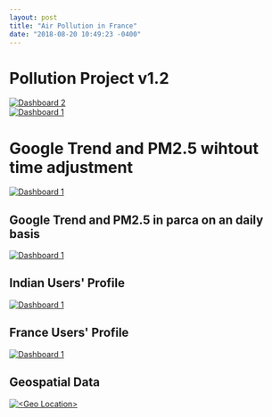 ```yaml
---
layout: post
title: "Air Pollution in France"
date: "2018-08-20 10:49:23 -0400"
---
```





<!DOCTYPE html>
<html>
  <head>
    <title>Air Dash Board</title>
  </head>
<body>

<h1>Pollution Project v1.2</h1>

<div class='tableauPlaceholder' id='viz1534787813191' style='position: relative'>
  <noscript>
    <a href='#'>
      <img alt='Dashboard 2 ' src='https:&#47;&#47;public.tableau.com&#47;static&#47;images&#47;pa&#47;parca_ggtrend_2&#47;Dashboard2&#47;1_rss.png' style='border: none' />
    </a>
    </noscript>
    <object class='tableauViz'  style='display:none;'>
      <param name='host_url' value='https%3A%2F%2Fpublic.tableau.com%2F' />
      <param name='embed_code_version' value='3' />
       <param name='site_root' value='' />
       <param name='name' value='parca_ggtrend_2&#47;Dashboard2' />
       <param name='tabs' value='no' />
       <param name='toolbar' value='yes' />
       <param name='static_image' value='https:&#47;&#47;public.tableau.com&#47;static&#47;images&#47;pa&#47;parca_ggtrend_2&#47;Dashboard2&#47;1.png' />
       <param name='animate_transition' value='yes' />
       <param name='display_static_image' value='yes' />
       <param name='display_spinner' value='yes' />
       <param name='display_overlay' value='yes' />
       <param name='display_count' value='yes' />
       <param name='filter' value='publish=yes' />
     </object>
   </div>
   <script type='text/javascript'>
   var divElement = document.getElementById('viz1534787813191');
   var vizElement = divElement.getElementsByTagName('object')[0];
   vizElement.style.width='1000px';vizElement.style.height='827px';
   var scriptElement = document.createElement('script');
   scriptElement.src = 'https://public.tableau.com/javascripts/api/viz_v1.js';
   vizElement.parentNode.insertBefore(scriptElement, vizElement);
 </script>

<div class='tableauPlaceholder' id='viz1534787412607' style='position: relative'>
  <noscript><a href='#'>
    <img alt='Dashboard 1 ' src='https:&#47;&#47;public.tableau.com&#47;static&#47;images&#47;pa&#47;parcavsparif&#47;Dashboard1&#47;1_rss.png' style='border: none' />
  </a></noscript><object class='tableauViz'  style='display:none;'>
    <param name='host_url' value='https%3A%2F%2Fpublic.tableau.com%2F' />
     <param name='embed_code_version' value='3' />
     <param name='site_root' value='' />
     <param name='name' value='parcavsparif&#47;Dashboard1' />
     <param name='tabs' value='no' />
     <param name='toolbar' value='yes' />
     <param name='static_image' value='https:&#47;&#47;public.tableau.com&#47;static&#47;images&#47;pa&#47;parcavsparif&#47;Dashboard1&#47;1.png' />
     <param name='animate_transition' value='yes' />
     <param name='display_static_image' value='yes' />
     <param name='display_spinner' value='yes' />
     <param name='display_overlay' value='yes' />
     <param name='display_count' value='yes' />
     <param name='filter' value='publish=yes' />
   </object>
 </div>
 <script type='text/javascript'>
 var divElement = document.getElementById('viz1534787412607');
 var vizElement = divElement.getElementsByTagName('object')[0];
 vizElement.style.width='1000px';vizElement.style.height='827px';
 var scriptElement = document.createElement('script');
 scriptElement.src = 'https://public.tableau.com/javascripts/api/viz_v1.js';
 vizElement.parentNode.insertBefore(scriptElement, vizElement);
</script>


<h1>Google Trend and PM2.5 wihtout time adjustment</h1>
<div class='tableauPlaceholder' id='viz1533056165182' style='position: relative'>
  <noscript>
    <a href='#'>
    <img alt='Dashboard 1 ' src='https:&#47;&#47;public.tableau.com&#47;static&#47;images&#47;ai&#47;airpollutionairparif&#47;Dashboard1&#47;1_rss.png' style='border: none' />
  </a>
</noscript>
<object class='tableauViz'  style='display:none;'>
  <param name='host_url' value='https%3A%2F%2Fpublic.tableau.com%2F' />
   <param name='embed_code_version' value='3' />
    <param name='site_root' value='' />
    <param name='name' value='airpollutionairparif&#47;Dashboard1' /><param name='tabs' value='no' />
    <param name='toolbar' value='yes' />
    <param name='static_image' value='https:&#47;&#47;public.tableau.com&#47;static&#47;images&#47;ai&#47;airpollutionairparif&#47;Dashboard1&#47;1.png' />
     <param name='animate_transition' value='yes' />
     <param name='display_static_image' value='yes' />
     <param name='display_spinner' value='yes' />
     <param name='display_overlay' value='yes' />
     <param name='display_count' value='yes' />
     <param name='filter' value='publish=yes' />
   </object>
 </div>
 <script type='text/javascript'>
 var divElement = document.getElementById('viz1533056165182');
 var vizElement = divElement.getElementsByTagName('object')[0];
 vizElement.style.width='1000px';vizElement.style.height='827px';
 var scriptElement = document.createElement('script');
 scriptElement.src = 'https://public.tableau.com/javascripts/api/viz_v1.js';
 vizElement.parentNode.insertBefore(scriptElement, vizElement);
</script>

<h2>Google Trend and PM2.5 in parca on an daily basis</h2>
<div class='tableauPlaceholder' id='viz1533150120721' style='position: relative'>
  <noscript>
    <a href='#'>
    <img alt='Dashboard 1 ' src='https:&#47;&#47;public.tableau.com&#47;static&#47;images&#47;al&#47;alpes&#47;Dashboard1&#47;1_rss.png' style='border: none' />
  </a>
</noscript>
<object class='tableauViz'  style='display:none;'>
  <param name='host_url' value='https%3A%2F%2Fpublic.tableau.com%2F' />
  <param name='embed_code_version' value='3' />
  <param name='site_root' value='' />
  <param name='name' value='alpes&#47;Dashboard1' />
  <param name='tabs' value='no' />
  <param name='toolbar' value='yes' />
  <param name='static_image' value='https:&#47;&#47;public.tableau.com&#47;static&#47;images&#47;al&#47;alpes&#47;Dashboard1&#47;1.png' />
  <param name='animate_transition' value='yes' />
  <param name='display_static_image' value='yes' />
  <param name='display_spinner' value='yes' />
  <param name='display_overlay' value='yes' />
  <param name='display_count' value='yes' />
  <param name='filter' value='publish=yes' />
</object>
</div>
<script type='text/javascript'>
var divElement = document.getElementById('viz1533150120721');
var vizElement = divElement.getElementsByTagName('object')[0];
vizElement.style.width='1000px';vizElement.style.height='827px';
var scriptElement = document.createElement('script');
scriptElement.src = 'https://public.tableau.com/javascripts/api/viz_v1.js';
 vizElement.parentNode.insertBefore(scriptElement, vizElement);
</script>

<h2>Indian Users' Profile</h2>
<div class='tableauPlaceholder' id='viz1533485207862' style='position: relative'><noscript><a href='#'><img alt='Dashboard 1 ' src='https:&#47;&#47;public.tableau.com&#47;static&#47;images&#47;in&#47;indianuserprofile&#47;Dashboard1&#47;1_rss.png' style='border: none' /></a></noscript><object class='tableauViz'  style='display:none;'><param name='host_url' value='https%3A%2F%2Fpublic.tableau.com%2F' /> <param name='embed_code_version' value='3' /> <param name='site_root' value='' /><param name='name' value='indianuserprofile&#47;Dashboard1' /><param name='tabs' value='no' /><param name='toolbar' value='yes' /><param name='static_image' value='https:&#47;&#47;public.tableau.com&#47;static&#47;images&#47;in&#47;indianuserprofile&#47;Dashboard1&#47;1.png' /> <param name='animate_transition' value='yes' /><param name='display_static_image' value='yes' /><param name='display_spinner' value='yes' /><param name='display_overlay' value='yes' /><param name='display_count' value='yes' /><param name='filter' value='publish=yes' /></object></div>                <script type='text/javascript'>                    var divElement = document.getElementById('viz1533485207862');                    var vizElement = divElement.getElementsByTagName('object')[0];                    vizElement.style.width='1000px';vizElement.style.height='827px';                    var scriptElement = document.createElement('script');                    scriptElement.src = 'https://public.tableau.com/javascripts/api/viz_v1.js';                    vizElement.parentNode.insertBefore(scriptElement, vizElement);                </script>


<h2>France Users' Profile</h2>
<div class='tableauPlaceholder' id='viz1533437160546' style='position: relative'><noscript><a href='#'><img alt='Dashboard 1 ' src='https:&#47;&#47;public.tableau.com&#47;static&#47;images&#47;us&#47;userprofile&#47;Dashboard1&#47;1_rss.png' style='border: none' /></a></noscript><object class='tableauViz'  style='display:none;'><param name='host_url' value='https%3A%2F%2Fpublic.tableau.com%2F' /> <param name='embed_code_version' value='3' /> <param name='site_root' value='' /><param name='name' value='userprofile&#47;Dashboard1' /><param name='tabs' value='no' /><param name='toolbar' value='yes' /><param name='static_image' value='https:&#47;&#47;public.tableau.com&#47;static&#47;images&#47;us&#47;userprofile&#47;Dashboard1&#47;1.png' /> <param name='animate_transition' value='yes' /><param name='display_static_image' value='yes' /><param name='display_spinner' value='yes' /><param name='display_overlay' value='yes' /><param name='display_count' value='yes' /><param name='filter' value='publish=yes' /></object></div>                <script type='text/javascript'>                    var divElement = document.getElementById('viz1533437160546');                    var vizElement = divElement.getElementsByTagName('object')[0];                    vizElement.style.width='1000px';vizElement.style.height='827px';                    var scriptElement = document.createElement('script');                    scriptElement.src = 'https://public.tableau.com/javascripts/api/viz_v1.js';                    vizElement.parentNode.insertBefore(scriptElement, vizElement);                </script>


<!--
<h2>Sentiment Tweets</h2>
<h2>India </h2>
<h3>ratio and count </h3>
<div class='tableauPlaceholder' id='viz1532541424857' style='position: relative'><noscript><a href='#'><img alt='&lt;tweets count&gt; ' src='https:&#47;&#47;public.tableau.com&#47;static&#47;images&#47;in&#47;india_20&#47;Sheet1&#47;1_rss.png' style='border: none' /></a></noscript><object class='tableauViz'  style='display:none;'><param name='host_url' value='https%3A%2F%2Fpublic.tableau.com%2F' /> <param name='embed_code_version' value='3' /> <param name='site_root' value='' /><param name='name' value='india_20&#47;Sheet1' /><param name='tabs' value='no' /><param name='toolbar' value='yes' /><param name='static_image' value='https:&#47;&#47;public.tableau.com&#47;static&#47;images&#47;in&#47;india_20&#47;Sheet1&#47;1.png' /> <param name='animate_transition' value='yes' /><param name='display_static_image' value='yes' /><param name='display_spinner' value='yes' /><param name='display_overlay' value='yes' /><param name='display_count' value='yes' /><param name='filter' value='publish=yes' /></object></div>                <script type='text/javascript'>                    var divElement = document.getElementById('viz1532541424857');                    var vizElement = divElement.getElementsByTagName('object')[0];                    vizElement.style.width='100%';vizElement.style.height=(divElement.offsetWidth*0.75)+'px';                    var scriptElement = document.createElement('script');                    scriptElement.src = 'https://public.tableau.com/javascripts/api/viz_v1.js';                    vizElement.parentNode.insertBefore(scriptElement, vizElement);                </script>
<h3>Geospatial</h3>
<div class='tableauPlaceholder' id='viz1532541867110' style='position: relative'><noscript><a href='#'><img alt='&lt;India&gt; ' src='https:&#47;&#47;public.tableau.com&#47;static&#47;images&#47;in&#47;india_loc&#47;Sheet2&#47;1_rss.png' style='border: none' /></a></noscript><object class='tableauViz'  style='display:none;'><param name='host_url' value='https%3A%2F%2Fpublic.tableau.com%2F' /> <param name='embed_code_version' value='3' /> <param name='site_root' value='' /><param name='name' value='india_loc&#47;Sheet2' /><param name='tabs' value='no' /><param name='toolbar' value='yes' /><param name='static_image' value='https:&#47;&#47;public.tableau.com&#47;static&#47;images&#47;in&#47;india_loc&#47;Sheet2&#47;1.png' /> <param name='animate_transition' value='yes' /><param name='display_static_image' value='yes' /><param name='display_spinner' value='yes' /><param name='display_overlay' value='yes' /><param name='display_count' value='yes' /><param name='filter' value='publish=yes' /></object></div>                <script type='text/javascript'>                    var divElement = document.getElementById('viz1532541867110');                    var vizElement = divElement.getElementsByTagName('object')[0];                    vizElement.style.width='100%';vizElement.style.height=(divElement.offsetWidth*0.75)+'px';                    var scriptElement = document.createElement('script');                    scriptElement.src = 'https://public.tableau.com/javascripts/api/viz_v1.js';                    vizElement.parentNode.insertBefore(scriptElement, vizElement);                </script> -->

<!-- <h1>iledefrance ozone index value</h1>
<div class='tableauPlaceholder' id='viz1532465073619' style='position: relative'><noscript><a href='#'><img alt='&lt;ile de france ozone index&gt; ' src='https:&#47;&#47;public.tableau.com&#47;static&#47;images&#47;il&#47;iledefrance&#47;Sheet1&#47;1_rss.png' style='border: none' /></a></noscript><object class='tableauViz'  style='display:none;'><param name='host_url' value='https%3A%2F%2Fpublic.tableau.com%2F' /> <param name='embed_code_version' value='3' /> <param name='site_root' value='' /><param name='name' value='iledefrance&#47;Sheet1' /><param name='tabs' value='no' /><param name='toolbar' value='yes' /><param name='static_image' value='https:&#47;&#47;public.tableau.com&#47;static&#47;images&#47;il&#47;iledefrance&#47;Sheet1&#47;1.png' /> <param name='animate_transition' value='yes' /><param name='display_static_image' value='yes' /><param name='display_spinner' value='yes' /><param name='display_overlay' value='yes' /><param name='display_count' value='yes' /><param name='filter' value='publish=yes' /></object></div>                <script type='text/javascript'>                    var divElement = document.getElementById('viz1532465073619');                    var vizElement = divElement.getElementsByTagName('object')[0];                    vizElement.style.width='100%';vizElement.style.height=(divElement.offsetWidth*0.75)+'px';                    var scriptElement = document.createElement('script');                    scriptElement.src = 'https://public.tableau.com/javascripts/api/viz_v1.js';                    vizElement.parentNode.insertBefore(scriptElement, vizElement);                </script> -->



<!-- <h2>France</h2>
<h2>google trend</h2>
<script type="text/javascript" src="https://ssl.gstatic.com/trends_nrtr/1480_RC02/embed_loader.js"></script> <script type="text/javascript"> trends.embed.renderExploreWidget("TIMESERIES", {"comparisonItem":[{"keyword":"air pollution","geo":"FR","time":"today 3-m"},{"keyword":"ozone","geo":"FR","time":"today 3-m"}],"category":0,"property":""}, {"exploreQuery":"date=today%203-m&geo=FR&q=air%20pollution,ozone","guestPath":"https://trends.google.com:443/trends/embed/"}); </script> -->

<!-- <h3>ratio and count</h3>
<div class='tableauPlaceholder' id='viz1531795542976' style='position: relative'><noscript><a href='#'><img alt='&lt;Sentiment analysis&gt; ' src='https:&#47;&#47;public.tableau.com&#47;static&#47;images&#47;se&#47;sentiment_1_0&#47;percent&#47;1_rss.png' style='border: none' /></a></noscript><object class='tableauViz'  style='display:none;'><param name='host_url' value='https%3A%2F%2Fpublic.tableau.com%2F' /> <param name='embed_code_version' value='3' /> <param name='site_root' value='' /><param name='name' value='sentiment_1_0&#47;percent' /><param name='tabs' value='no' /><param name='toolbar' value='yes' /><param name='static_image' value='https:&#47;&#47;public.tableau.com&#47;static&#47;images&#47;se&#47;sentiment_1_0&#47;percent&#47;1.png' /> <param name='animate_transition' value='yes' /><param name='display_static_image' value='yes' /><param name='display_spinner' value='yes' /><param name='display_overlay' value='yes' /><param name='display_count' value='yes' /><param name='filter' value='publish=yes' /></object></div>                <script type='text/javascript'>                    var divElement = document.getElementById('viz1531795542976');                    var vizElement = divElement.getElementsByTagName('object')[0];                    vizElement.style.width='100%';vizElement.style.height=(divElement.offsetWidth*0.75)+'px';                    var scriptElement = document.createElement('script');                    scriptElement.src = 'https://public.tableau.com/javascripts/api/viz_v1.js';                    vizElement.parentNode.insertBefore(scriptElement, vizElement);                </script> -->

<h2>Geospatial Data</h2>
<div class='tableauPlaceholder' id='viz1531794702506' style='position: relative'>
  <noscript>
    <a href='#'>
      <img alt='&lt;Geo Location&gt; ' src='https:&#47;&#47;public.tableau.com&#47;static&#47;images&#47;se&#47;sentiment_1_0&#47;map&#47;1_rss.png' style='border: none' />
    </a>
  </noscript>
  <object class='tableauViz'  style='display:none;'><param name='host_url' value='https%3A%2F%2Fpublic.tableau.com%2F' />
    <param name='embed_code_version' value='3' /> <param name='site_root' value='' /><param name='name' value='sentiment_1_0&#47;map' />
    <param name='tabs' value='no' /><param name='toolbar' value='yes' /><param name='static_image' value='https:&#47;&#47;public.tableau.com&#47;static&#47;images&#47;se&#47;sentiment_1_0&#47;map&#47;1.png' /> <param name='animate_transition' value='yes' /><param name='display_static_image' value='yes' />
    <param name='display_spinner' value='yes' /><param name='display_overlay' value='yes' />
    <param name='display_count' value='yes' /><param name='filter' value='publish=yes' /></object>
  </div>
   <script type='text/javascript'>
   var divElement = document.getElementById('viz1531794702506');
    var vizElement = divElement.getElementsByTagName('object')[0];
     vizElement.style.width='100%';vizElement.style.height=(divElement.offsetWidth*0.75)+'px';
     var scriptElement = document.createElement('script');
     scriptElement.src = 'https://public.tableau.com/javascripts/api/viz_v1.js';
      vizElement.parentNode.insertBefore(scriptElement, vizElement);
    </script>
<!-- <h2>Word Frequency</h2>
<div class='tableauPlaceholder' id='viz1531880854184' style='position: relative'><noscript><a href='#'><img alt='&lt;Word Frequency&gt; ' src='https:&#47;&#47;public.tableau.com&#47;static&#47;images&#47;wo&#47;wordfrequency_1&#47;Sheet1&#47;1_rss.png' style='border: none' /></a></noscript><object class='tableauViz'  style='display:none;'><param name='host_url' value='https%3A%2F%2Fpublic.tableau.com%2F' /> <param name='embed_code_version' value='3' /> <param name='site_root' value='' /><param name='name' value='wordfrequency_1&#47;Sheet1' /><param name='tabs' value='no' /><param name='toolbar' value='yes' /><param name='static_image' value='https:&#47;&#47;public.tableau.com&#47;static&#47;images&#47;wo&#47;wordfrequency_1&#47;Sheet1&#47;1.png' /> <param name='animate_transition' value='yes' /><param name='display_static_image' value='yes' /><param name='display_spinner' value='yes' /><param name='display_overlay' value='yes' /><param name='display_count' value='yes' /><param name='filter' value='publish=yes' /></object></div>                <script type='text/javascript'>                    var divElement = document.getElementById('viz1531880854184');                    var vizElement = divElement.getElementsByTagName('object')[0];                    vizElement.style.width='100%';vizElement.style.height=(divElement.offsetWidth*0.75)+'px';                    var scriptElement = document.createElement('script');                    scriptElement.src = 'https://public.tableau.com/javascripts/api/viz_v1.js';                    vizElement.parentNode.insertBefore(scriptElement, vizElement);                </script>
 -->

</body>
</html>
